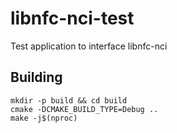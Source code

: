 # libnfc-nci-test

Test application to interface libnfc-nci

## Building

```
mkdir -p build && cd build
cmake -DCMAKE_BUILD_TYPE=Debug ..
make -j$(nproc)
```
